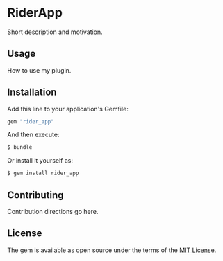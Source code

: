 # RiderApp
Short description and motivation.

## Usage
How to use my plugin.

## Installation
Add this line to your application's Gemfile:

```ruby
gem "rider_app"
```

And then execute:
```bash
$ bundle
```

Or install it yourself as:
```bash
$ gem install rider_app
```

## Contributing
Contribution directions go here.

## License
The gem is available as open source under the terms of the [MIT License](https://opensource.org/licenses/MIT).
